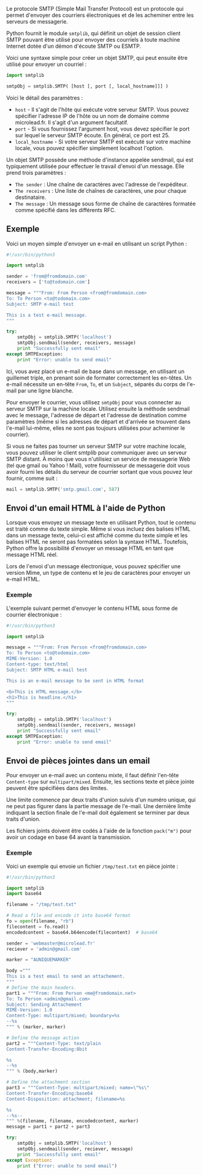 Le protocole SMTP (Simple Mail Transfer Protocol) est un protocole qui permet d'envoyer des courriers électroniques et de les acheminer entre les serveurs de messagerie.

Python fournit le module ```smtplib```, qui définit un objet de session client SMTP pouvant être utilisé pour envoyer des courriels à toute machine Internet dotée d'un démon d'écoute SMTP ou ESMTP.

Voici une syntaxe simple pour créer un objet SMTP, qui peut ensuite être utilisé pour envoyer un courriel :

```python
import smtplib

smtpObj = smtplib.SMTP( [host [, port [, local_hostname]]] )
```

Voici le détail des paramètres :

- ```host``` - Il s'agit de l'hôte qui exécute votre serveur SMTP. Vous pouvez spécifier l'adresse IP de l'hôte ou un nom de domaine comme microlead.fr. Il s'agit d'un argument facultatif.
- ```port``` - Si vous fournissez l'argument host, vous devez spécifier le port sur lequel le serveur SMTP écoute. En général, ce port est 25.
- ```local_hostname``` - Si votre serveur SMTP est exécuté sur votre machine locale, vous pouvez spécifier simplement localhost l'option.

Un objet SMTP possède une méthode d'instance appelée sendmail, qui est typiquement utilisée pour effectuer le travail d'envoi d'un message. Elle prend trois paramètres :

- ```The sender``` : Une chaîne de caractères avec l'adresse de l'expéditeur.
- ```The receivers``` : Une liste de chaînes de caractères, une pour chaque destinataire.
- ```The message``` : Un message sous forme de chaîne de caractères formatée comme spécifié dans les différents RFC.

## Exemple

Voici un moyen simple d'envoyer un e-mail en utilisant un script Python :

```python
#!/usr/bin/python3

import smtplib

sender = 'from@fromdomain.com'
receivers = ['to@todomain.com']

message = """From: From Person <from@fromdomain.com>
To: To Person <to@todomain.com>
Subject: SMTP e-mail test

This is a test e-mail message.
"""

try:
    smtpObj = smtplib.SMTP('localhost')
    smtpObj.sendmail(sender, receivers, message)         
    print "Successfully sent email"
except SMTPException:
    print "Error: unable to send email"
```

Ici, vous avez placé un e-mail de base dans un message, en utilisant un guillemet triple, en prenant soin de formater correctement les en-têtes. Un e-mail nécessite un en-tête ```From```, ```To```, et un ```Subject```, séparés du corps de l'e-mail par une ligne blanche.

Pour envoyer le courrier, vous utilisez ```smtpObj``` pour vous connecter au serveur SMTP sur la machine locale. Utilisez ensuite la méthode sendmail avec le message, l'adresse de départ et l'adresse de destination comme paramètres (même si les adresses de départ et d'arrivée se trouvent dans l'e-mail lui-même, elles ne sont pas toujours utilisées pour acheminer le courrier).

Si vous ne faites pas tourner un serveur SMTP sur votre machine locale, vous pouvez utiliser le client smtplib pour communiquer avec un serveur SMTP distant. À moins que vous n'utilisiez un service de messagerie Web (tel que gmail ou Yahoo ! Mail), votre fournisseur de messagerie doit vous avoir fourni les détails du serveur de courrier sortant que vous pouvez leur fournir, comme suit :

```python
mail = smtplib.SMTP('smtp.gmail.com', 587)
```

## Envoi d'un email HTML à l'aide de Python

Lorsque vous envoyez un message texte en utilisant Python, tout le contenu est traité comme du texte simple. Même si vous incluez des balises HTML dans un message texte, celui-ci est affiché comme du texte simple et les balises HTML ne seront pas formatées selon la syntaxe HTML. Toutefois, Python offre la possibilité d'envoyer un message HTML en tant que message HTML réel.

Lors de l'envoi d'un message électronique, vous pouvez spécifier une version Mime, un type de contenu et le jeu de caractères pour envoyer un e-mail HTML.

### Exemple

L'exemple suivant permet d'envoyer le contenu HTML sous forme de courrier électronique :

```python
#!/usr/bin/python3

import smtplib

message = """From: From Person <from@fromdomain.com>
To: To Person <to@todomain.com>
MIME-Version: 1.0
Content-type: text/html
Subject: SMTP HTML e-mail test

This is an e-mail message to be sent in HTML format

<b>This is HTML message.</b>
<h1>This is headline.</h1>
"""

try:
    smtpObj = smtplib.SMTP('localhost')
    smtpObj.sendmail(sender, receivers, message)         
    print "Successfully sent email"
except SMTPException:
    print "Error: unable to send email"
```

## Envoi de pièces jointes dans un email

Pour envoyer un e-mail avec un contenu mixte, il faut définir l'en-tête ```Content-type``` sur ```multipart/mixed```. Ensuite, les sections texte et pièce jointe peuvent être spécifiées dans des limites.

Une limite commence par deux traits d'union suivis d'un numéro unique, qui ne peut pas figurer dans la partie message de l'e-mail. Une dernière limite indiquant la section finale de l'e-mail doit également se terminer par deux traits d'union.

Les fichiers joints doivent être codés à l'aide de la fonction ```pack("m")``` pour avoir un codage en base 64 avant la transmission.

### Exemple

Voici un exemple qui envoie un fichier ```/tmp/test.txt``` en pièce jointe :

```python
#!/usr/bin/python3

import smtplib
import base64

filename = "/tmp/test.txt"

# Read a file and encode it into base64 format
fo = open(filename, "rb")
filecontent = fo.read()
encodedcontent = base64.b64encode(filecontent)  # base64

sender = 'webmaster@microlead.fr'
reciever = 'admin@gmail.com'

marker = "AUNIQUEMARKER"

body ="""
This is a test email to send an attachement.
"""
# Define the main headers.
part1 = """From: From Person <me@fromdomain.net>
To: To Person <admin@gmail.com>
Subject: Sending Attachement
MIME-Version: 1.0
Content-Type: multipart/mixed; boundary=%s
--%s
""" % (marker, marker)

# Define the message action
part2 = """Content-Type: text/plain
Content-Transfer-Encoding:8bit

%s
--%s
""" % (body,marker)

# Define the attachment section
part3 = """Content-Type: multipart/mixed; name=\"%s\"
Content-Transfer-Encoding:base64
Content-Disposition: attachment; filename=%s

%s
--%s--
""" %(filename, filename, encodedcontent, marker)
message = part1 + part2 + part3

try:
    smtpObj = smtplib.SMTP('localhost')
    smtpObj.sendmail(sender, reciever, message)
    print "Successfully sent email"
except Exception:
    print ("Error: unable to send email")
```